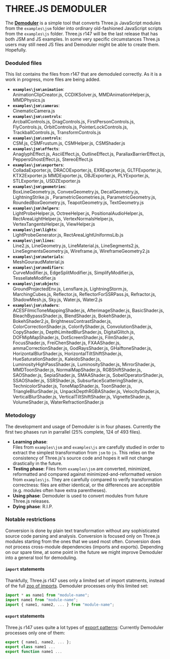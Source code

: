 # THREE.JS DEMODULER

The [**Demoduler**](https://boytchev.github.io/demoduler/) is a simple tool that
converts Three.js JavaScript modules from the `examples\jsm` folder into ordinary
old-fashioned JavaScript scripts from the `examples\js` folder. Three.js r147
will be the last release that has both JSM and JS examples. In some very specific
circumstances Three.js users may still need JS files and Demoduler might be
able to create them. Hopefully.


### Deoduled files

This list contains the files from r147 that are demoduled correctly. As it is a
work in progress, more files are being added.

- **`examples\jsm\animation`**:<br>
	AnimationClipCreator.js, CCDIKSolver.js, MMDAnimationHelper.js, MMDPhysics.js
- **`examples\jsm\cameras`**:<br>
	CinematicCamera.js
- **`examples\jsm\controls`**:<br>
	ArcballControls.js, DragControls.js, FirstPersonControls.js, FlyControls.js,
	OrbitControls.js, PointerLockControls.js, TrackballControls.js, TransformControls.js
- **`examples\jsm\controls`**:<br>
	CSM.js, CSMFrustum.js, CSMHelper.js, CSMShader.js
- **`examples\jsm\effects`**:<br>
	AnaglyphEffect.js, AsciiEffect.js, OutlineEffect.js, ParallaxBarrierEffect.js,
	PeppersGhostEffect.js, StereoEffect.js
- **`examples\jsm\exporters`**:<br>
	ColladaExporter.js, DRACOExporter.js, EXRExporter.js, GLTFExporter.js, KTX2Exporter.js
	MMDExporter.js, OBJExporter.js, PLYExporter.js, STLExporter.js, USDZExporter.js
- **`examples\jsm\geometries`**:<br>
	BoxLineGeometry.js, ConvexGeometry.js, DecalGeometry.js, LightningStrike.js ,
	ParametricGeometries.js, ParametricGeometry.js, RoundedBoxGeometry.js,
	TeapotGeometry.js, TextGeometry.js
- **`examples\jsm\helpers`**:<br>
	LightProbeHelper.js, OctreeHelper.js, PositionalAudioHelper.js, RectAreaLightHelper.js,
	VertexNormalsHelper.js, VertexTangentsHelper.js, ViewHelper.js
- **`examples\jsm\lights`**:<br>
	LightProbeGenerator.js, RectAreaLightUniformsLib.js
- **`examples\jsm\lines`**:<br>
	Line2.js, LineGeometry.js, LineMaterial.js, LineSegments2.js, LineSegmentsGeometry.js,
	Wireframe.js, WireframeGeometry2.js
- **`examples\jsm\materials`**:<br>
	MeshGouraudMaterial.js
- **`examples\jsm\modifiers`**:<br>
	CurveModifier.js, EdgeSplitModifier.js, SimplifyModifier.js, TessellateModifier.js
- **`examples\jsm\objects`**:<br>
	GroundProjectedEnv.js, Lensflare.js, LightningStorm.js, MarchingCubes.js, 
	Reflector.js, ReflectorForSSRPass.js, Refractor.js, ShadowMesh.js, Sky.js,
	Water.js, Water2.js
- **`examples\jsm\shaders`**:<br>
	ACESFilmicToneMappingShader.js, AfterimageShader.js, BasicShader.js, BleachBypassShader.js, BlendShader.js, BokehShader.js, BokehShader2.js, BrightnessContrastShader.js, ColorCorrectionShader.js, ColorifyShader.js, ConvolutionShader.js, CopyShader.js, DepthLimitedBlurShader.js, DigitalGlitch.js, DOFMipMapShader.js, DotScreenShader.js, FilmShader.js, FocusShader.js, FreiChenShader.js, FXAAShader.js, ammaCorrectionShader.js, GodRaysShader.js, GHalftoneShader.js, HorizontalBlurShader.js, HorizontalTiltShiftShader.js, HueSaturationShader.js, KaleidoShader.js, LuminosityHighPassShader.js, LuminosityShader.js, MirrorShader.js, MMDToonShader.js, NormalMapShader.js, RGBShiftShader.js, SAOShader.js, SepiaShader.js, SMAAShader.js, SobelOperatorShader.js, SSAOShader.js, SSRShader.js, SubsurfaceScatteringShader.js, TechnicolorShader.js, ToneMapShader.js, ToonShader.js, TriangleBlurShader.js, UnpackDepthRGBAShader.js, VelocityShader.js, VerticalBlurShader.js, VerticalTiltShiftShader.js, VignetteShader.js, VolumeShader.js, WaterRefractionShader.js


<!--
#### Folder `examples\jsm\modifiers`
- TessellateModifier.js
- CurveModifier.js
- EdgeSplitModifier.js
- SimplifyModifier.js
-->




### Metodology

The development and usage of Demoduler is in four phases. Currently the first
two phases run in parrallel (25% complete, 124 of 493 files).

- **Learning phase**:<br>Files from `examples\jsm` and `examples\js` are carefully
studied in order to extract the simplest transformation from `jsm` to `js`. This
relies on the consistency of Three.js's source code and hopes it will not change
drastically in the future.
- **Testing phase**: Files from `examples\jsm` are converted, minimized, reformatted
and compared against minimized-and-reformatted version from `examples\js`. They
are carefully compared to verify transformation correctness: files are either
identical, or the differences are acceptible (e.g. modules often have extra
parentheses).
- **Using phase**: Demoduler is used to convert modules from future Three.js
releases.
- **Dying phase**: R.I.P.


### Notable restrictions

Conversion is done by plain text transformation without any sophisticated source
code parsing and analysis. Conversion is focused only on Three.js modules starting
from the ones that we used most often. Conversion does not process cross-module
dependencies (imports and exports). Depending on our spare time, at some point
in the future we might improve Demoduler into a general tool for demoduling.


#### `import` statements

Thankfully, Three.js r147 uses only a limited set of import statments, instead
of the full [zoo of imports](https://developer.mozilla.org/en-US/docs/Web/JavaScript/Reference/Statements/import).
Demoduler processes only this limited set:

```js
import * as name1 from "module-name";
import name1 from "module-name";
import { name1, name2, ... } from "module-name";
```

#### `export` statements

Three.js r147 uses quite a lot types of [export patterns](https://developer.mozilla.org/en-US/docs/Web/JavaScript/Reference/Statements/export):
Currently Demoduler processes only one of them:
```js
export { name1, name2, ... };
export class name1 ...
export function name1 ...
```

<!--
```js
export { name1, name2, ... };
export class name { ...
export class name1 extends name2 { ...
export function name ( ...
export { name as default };
export let name = ...
export const name = ...
export default name;
export * from 'module-name';
export { name } from 'module-name';
export { default as name } from 'module-name';
```
-->


